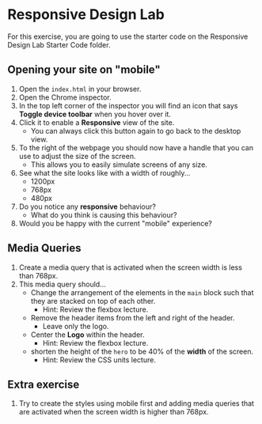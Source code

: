 # Responsive Design Lab

For this exercise, you are going to use the starter code on the Responsive Design Lab Starter Code folder.

## Opening your site on "mobile"
1. Open the `index.html` in your browser.
2. Open the Chrome inspector.
3. In the top left corner of the inspector you will find an icon that says **Toggle device toolbar** when you hover over it.
4. Click it to enable a **Responsive** view of the site.
    - You can always click this button again to go back to the desktop view.
5. To the right of the webpage you should now have a handle that you can use to adjust the size of the screen.
    - This allows you to easily simulate screens of any size.
6. See what the site looks like with a width of roughly...
    - 1200px
    - 768px
    - 480px
7. Do you notice any **responsive** behaviour?
    - What do you think is causing this behaviour?
8. Would you be happy with the current "mobile" experience?

## Media Queries
1. Create a media query that is activated when the screen width is less than 768px.
2. This media query should...
    - Change the arrangement of the elements in the `main` block such that they are stacked on top of each other.
      - Hint: Review the flexbox lecture.
    - Remove the header items from the left and right of the header.
      - Leave only the logo.
    - Center the **Logo** within the header.
      - Hint: Review the flexbox lecture.
    - shorten the height of the `hero` to be 40% of the **width** of the screen.
      - Hint: Review the CSS units lecture.

## Extra exercise
1. Try to create the styles using mobile first and adding media queries that are activated when the screen width is higher than 768px.
